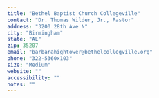 ```yaml
---
title: "Bethel Baptist Church Collegeville"
contact: "Dr. Thomas Wilder, Jr., Pastor"
address: "3200 28th Ave N"
city: "Birmingham"
state: "AL"
zip: 35207
email: "barbarahightower@bethelcollegville.org"
phone: "322-5360x103"
size: "Medium"
website: ""
accessibility: ""
notes: ""
--- 
```

